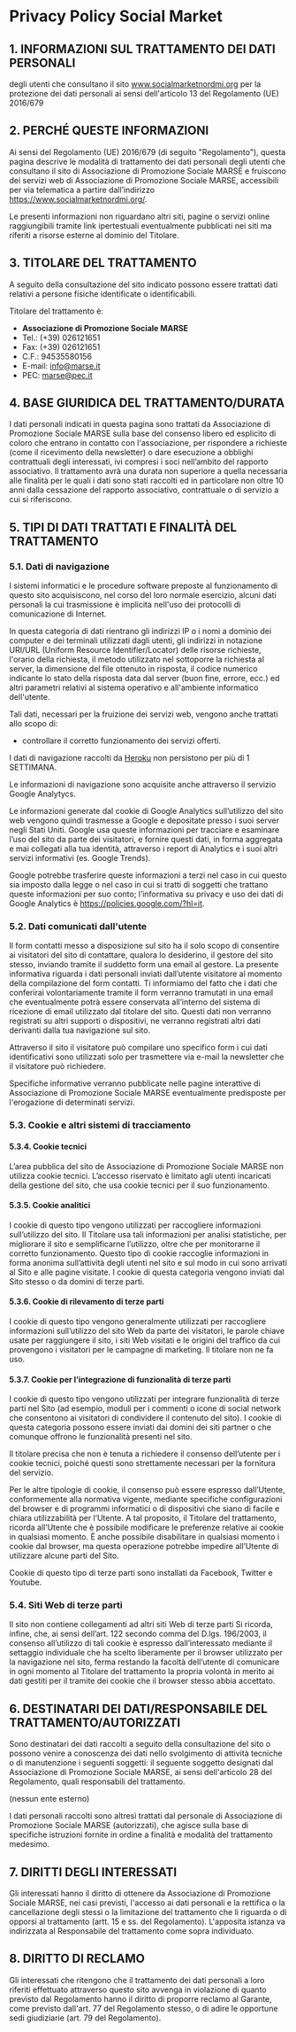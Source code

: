 # Privacy Policy Social Market

## 1. INFORMAZIONI SUL TRATTAMENTO DEI DATI PERSONALI

degli utenti che consultano il sito www.socialmarketnordmi.org per la protezione dei dati personali ai sensi dell'articolo 13 del Regolamento (UE) 2016/679

## 2. PERCHÉ QUESTE INFORMAZIONI

Ai sensi del Regolamento (UE) 2016/679 (di seguito "Regolamento"), questa pagina descrive le modalità di trattamento dei dati personali degli utenti che consultano il sito di Associazione di Promozione Sociale MARSE e fruiscono dei servizi web di Associazione di Promozione Sociale MARSE, accessibili per via telematica a partire dall’indirizzo https://www.socialmarketnordmi.org/.

Le presenti informazioni non riguardano altri siti, pagine o servizi online raggiungibili tramite link ipertestuali eventualmente pubblicati nei siti ma riferiti a risorse esterne al dominio del Titolare.

## 3. TITOLARE DEL TRATTAMENTO

A seguito della consultazione del sito indicato possono essere trattati dati relativi a persone fisiche identificate o identificabili.

Titolare del trattamento è:

- **Associazione di Promozione Sociale MARSE**
- Tel.: (+39) 026121651
- Fax: (+39) 026121651
- C.F.: 94535580156
- E-mail: info@marse.it
- PEC: marse@pec.it

## 4. BASE GIURIDICA DEL TRATTAMENTO/DURATA

I dati personali indicati in questa pagina sono trattati da Associazione di Promozione Sociale MARSE sulla base del consenso libero ed esplicito di coloro che entrano in contatto con l'associazione, per rispondere a richieste (come il ricevimento della newsletter) o dare esecuzione a obblighi contrattuali degli interessati, ivi compresi i soci nell’ambito del rapporto associativo. Il trattamento avrà una durata non superiore a quella necessaria alle finalità per le quali i dati sono stati raccolti ed in particolare non oltre 10 anni dalla cessazione del rapporto associativo, contrattuale o di servizio a cui si riferiscono.

## 5. TIPI DI DATI TRATTATI E FINALITÀ DEL TRATTAMENTO

### 5.1. Dati di navigazione

I sistemi informatici e le procedure software preposte al funzionamento di questo sito acquisiscono, nel corso del loro normale esercizio, alcuni dati personali la cui trasmissione è implicita nell'uso dei protocolli di comunicazione di Internet.

In questa categoria di dati rientrano gli indirizzi IP o i nomi a dominio dei computer e dei terminali utilizzati dagli utenti, gli indirizzi in notazione URI/URL (Uniform Resource Identifier/Locator) delle risorse richieste, l'orario della richiesta, il metodo utilizzato nel sottoporre la richiesta al server, la dimensione del file ottenuto in risposta, il codice numerico indicante lo stato della risposta data dal server (buon fine, errore, ecc.) ed altri parametri relativi al sistema operativo e all'ambiente informatico dell'utente.

Tali dati, necessari per la fruizione dei servizi web, vengono anche trattati allo scopo di:

- controllare il corretto funzionamento dei servizi offerti.

I dati di navigazione raccolti da [Heroku](https://heroku.com) non persistono per più di 1 SETTIMANA.

Le informazioni di navigazione sono acquisite anche attraverso il servizio Google Analytycs.

Le informazioni generate dal cookie di Google Analytics sull’utilizzo del sito web vengono quindi trasmesse a Google e depositate presso i suoi server negli Stati Uniti. Google usa queste informazioni per tracciare e esaminare l’uso del sito da parte dei visitatori, e fornire questi dati, in forma aggregata e mai collegati alla tua identità, attraverso i report di Analytics e i suoi altri servizi informativi (es. Google Trends).

Google potrebbe trasferire queste informazioni a terzi nel caso in cui questo sia imposto dalla legge o nel caso in cui si tratti di soggetti che trattano queste informazioni per suo conto; l’informativa su privacy e uso dei dati di Google Analytics è https://policies.google.com/?hl=it.

### 5.2. Dati comunicati dall'utente

Il form contatti messo a disposizione sul sito ha il solo scopo di consentire ai visitatori del sito di contattare, qualora lo desiderino, il gestore del sito stesso, inviando tramite il suddetto form una email al gestore. La presente informativa riguarda i dati personali inviati dall’utente visitatore al momento della compilazione del form contatti. Ti informiamo del fatto che i dati che conferirai volontariamente tramite il form verranno tramutati in una email che eventualmente potrà essere conservata all’interno del sistema di ricezione di email utilizzato dal titolare del sito. Questi dati non verranno registrati su altri supporti o dispositivi, ne verranno registrati altri dati derivanti dalla tua navigazione sul sito.

Attraverso il sito il visitatore può compilare uno specifico form i cui dati identificativi sono utilizzati solo per trasmettere via e-mail la newsletter che il visitatore può richiedere.

Specifiche informative verranno pubblicate nelle pagine interattive di Associazione di Promozione Sociale MARSE eventualmente predisposte per l'erogazione di determinati servizi.

### 5.3. Cookie e altri sistemi di tracciamento

#### 5.3.4. Cookie tecnici

L’area pubblica del sito de Associazione di Promozione Sociale MARSE non utilizza cookie tecnici. L’accesso riservato è limitato agli utenti incaricati della gestione del sito, che usa cookie tecnici per il suo funzionamento.

#### 5.3.5. Cookie analitici

I cookie di questo tipo vengono utilizzati per raccogliere informazioni sull’utilizzo del sito. Il Titolare usa tali informazioni per analisi statistiche, per migliorare il sito e semplificarne l’utilizzo, oltre che per monitorarne il corretto funzionamento. Questo tipo di cookie raccoglie informazioni in forma anonima sull’attività degli utenti nel sito e sul modo in cui sono arrivati al Sito e alle pagine visitate. I cookie di questa categoria vengono inviati dal Sito stesso o da domini di terze parti.

#### 5.3.6. Cookie di rilevamento di terze parti

I cookie di questo tipo vengono generalmente utilizzati per raccogliere informazioni sull’utilizzo del sito Web da parte dei visitatori, le parole chiave usate per raggiungere il sito, i siti Web visitati e le origini del traffico da cui provengono i visitatori per le campagne di marketing. Il titolare non ne fa uso.

#### 5.3.7. Cookie per l’integrazione di funzionalità di terze parti

I cookie di questo tipo vengono utilizzati per integrare funzionalità di terze parti nel Sito (ad esempio, moduli per i commenti o icone di social network che consentono ai visitatori di condividere il contenuto del sito). I cookie di questa categoria possono essere inviati dai domini dei siti partner o che comunque offrono le funzionalità presenti nel sito.

Il titolare precisa che non è tenuta a richiedere il consenso dell’utente per i cookie tecnici, poiché questi sono strettamente necessari per la fornitura del servizio.

Per le altre tipologie di cookie, il consenso può essere espresso dall’Utente, conformemente alla normativa vigente, mediante specifiche configurazioni del browser e di programmi informatici o di dispositivi che siano di facile e chiara utilizzabilità per l’Utente. A tal proposito, il Titolare del trattamento, ricorda all’Utente che è possibile modificare le preferenze relative ai cookie in qualsiasi momento. È anche possibile disabilitare in qualsiasi momento i cookie dal browser, ma questa operazione potrebbe impedire all’Utente di utilizzare alcune parti del Sito.

Cookie di questo tipo di terze parti sono installati da Facebook, Twitter e Youtube.

### 5.4. Siti Web di terze parti

Il sito non contiene collegamenti ad altri siti Web di terze parti
Si ricorda, infine, che, ai sensi dell’art. 122 secondo comma del D.lgs. 196/2003, il consenso all’utilizzo di tali cookie è espresso dall’interessato mediante il settaggio individuale che ha scelto liberamente per il browser utilizzato per la navigazione nel sito, ferma restando la facoltà dell’utente di comunicare in ogni momento al Titolare del trattamento la propria volontà in merito ai dati gestiti per il tramite dei cookie che il browser stesso abbia accettato.

## 6. DESTINATARI DEI DATI/RESPONSABILE DEL TRATTAMENTO/AUTORIZZATI

Sono destinatari dei dati raccolti a seguito della consultazione del sito o possono venire a conoscenza dei dati nello svolgimento di attività tecniche o di manutenzione i seguenti soggetti: il seguente soggetto designati dal Associazione di Promozione Sociale MARSE, ai sensi dell'articolo 28 del Regolamento, quali responsabili del trattamento.

(nessun ente esterno)

I dati personali raccolti sono altresì trattati dal personale di Associazione di Promozione Sociale MARSE (autorizzati), che agisce sulla base di specifiche istruzioni fornite in ordine a finalità e modalità del trattamento medesimo.

## 7. DIRITTI DEGLI INTERESSATI

Gli interessati hanno il diritto di ottenere da Associazione di Promozione Sociale MARSE, nei casi previsti, l'accesso ai dati personali e la rettifica o la cancellazione degli stessi o la limitazione del trattamento che li riguarda o di opporsi al trattamento (artt. 15 e ss. del Regolamento). L'apposita istanza va indirizzata al Responsabile del trattamento come sopra individuato.

## 8. DIRITTO DI RECLAMO

Gli interessati che ritengono che il trattamento dei dati personali a loro riferiti effettuato attraverso questo sito avvenga in violazione di quanto previsto dal Regolamento hanno il diritto di proporre reclamo al Garante, come previsto dall'art. 77 del Regolamento stesso, o di adire le opportune sedi giudiziarie (art. 79 del Regolamento).

